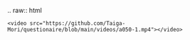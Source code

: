 .. raw:: html

    <video src="https://github.com/Taiga-Mori/questionaire/blob/main/videos/a050-1.mp4"></video>